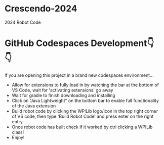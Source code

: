 # Crescendo-2024
2024 Robot Code

# GitHub Codespaces Development👇👇
If you are opening this project in a brand new codespaces environment... 
* Allow for extensions to fully load in by watching the bar at the bottom of VS Code, wait for 'activating extensions' go away
* Wait for gradle to finish downloading and installing
* Click on 'Java Lightweight" on the bottom bar to enable full functionality of the Java extension
* Build robot code by clicking the WPILib logo/icon in the top right corner of VS code, then type 'Build Robot Code' and press enter on the right entry
* Once robot code has built check if it worked by ctrl clicking a WPILib class!
* Enjoy!